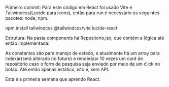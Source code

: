 Primeiro commit:
Para este código em React foi usado Vite e Tailwindcss(Lucide para icons), então para run é necessário os seguintes pacotes:
node, npm.

npm install tailwindcss @tailwindcss/vite lucide-react

Estrutura:
Na pasta components há Repositorio.jsx, que contém a lógica até então implementada:

As constantes são para manejo de estado, e atualmente há um array para indexar(será alterado no futuro) e renderizar 10 vezes um card de repositório caso o form de pesquisa seja enviado por meio de um click no botão. 
Até então apenas estático, isto é, sem API.

Esta é a primeira semana que aprendo React.